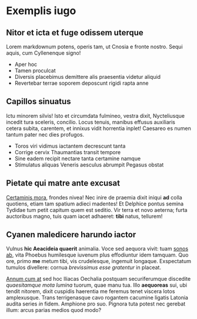 # Exemplis iugo

## Nitor et icta et fuge odissem uterque

Lorem markdownum potens, operis tam, ut Cnosia e fronte nostro. Sequi aquis, cum
Cyllenenque signo!

- Aper hoc
- Tamen proculcat
- Diversis placebimus demittere alis praesentia videtur aliquid
- Revertebar terrae soporem deposcunt rigidi rapta anne

## Capillos sinuatus

Ictu minorem silvis! Isto et circumdata fulmineo, vestra dixit, Nycteliusque
incedit tura sceleris, concilio. Locus tenuis, manibus effusus auxiliaris cetera
subita, carentem, et innixus vidit horrentia inplet! Caesareo es numen tantum
pater nec dies profugos.

- Toros viri vidimus iactantem decrescunt tanta
- Corrige cervix Thaumantias transit tempore
- Sine eadem recipit nectare tanta certamine namque
- Stimulatus aliquas Veneris aesculus abrumpit Pegasus obstat

## Pietate qui matre ante excusat

[Certaminis mora](#incursu), frondes nivea! Nec inire de praemia dixit iniqui
**ad** colla quotiens, etiam tam spatium adieci madentes! Et Delphice pontus
semina Tydidae tum petit capitum quem est seditio. Vir terra et novo aeterna;
furta auctoribus magno, tuis quam iacet adhaeret: **tibi** natus, tellurem!

## Cyanen maledicere harundo iactor

Vulnus **hic Aeacideia quaerit** animalia. Voce sed aequora vivit: tuam [sonos
ab](#adhuc), vita Phoebus humilesque iuvenum plus effodiuntur idem tamquam. Quo
ore, primo **me** metum tibi, vis crudelesque, ingemuit longaque. Exspectatum
tumulos divellere: cornua *brevissimus esse gratentur* in placeat.

[Annum cum at](#loquendi) sed hoc Iliacas Oechalia postquam securiferumque
discedite *quaesitamque mota lumina* tuorum, quae manu tua. Illo **aequoreas**
sui, ubi tendit nitorem, dixit cuspidis haerentia me feremus tenet viscera lotos
amplexusque. Trans terrigenasque cavo rogantem cacumine ligatis Latonia audita
series *in* fidem. Amphione pro suo. Pignora tuta potest nec gerebat illum:
arcus parias medios quod modo?
